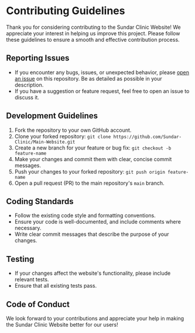 # Contributing Guidelines

Thank you for considering contributing to the Sundar Clinic Website! We appreciate your interest in helping us improve this project. Please follow these guidelines to ensure a smooth and effective contribution process.

## Reporting Issues

- If you encounter any bugs, issues, or unexpected behavior, please [open an issue](https://github.com/Sundar-Clinic/Main-Website/issues) on this repository. Be as detailed as possible in your description.
- If you have a suggestion or feature request, feel free to open an issue to discuss it.

## Development Guidelines

1. Fork the repository to your own GitHub account.
2. Clone your forked repository: `git clone https://github.com/Sundar-Clinic/Main-Website.git`
3. Create a new branch for your feature or bug fix: `git checkout -b feature-name`
4. Make your changes and commit them with clear, concise commit messages.
5. Push your changes to your forked repository: `git push origin feature-name`
6. Open a pull request (PR) to the main repository's `main` branch.

## Coding Standards

- Follow the existing code style and formatting conventions.
- Ensure your code is well-documented, and include comments where necessary.
- Write clear commit messages that describe the purpose of your changes.

## Testing

- If your changes affect the website's functionality, please include relevant tests.
- Ensure that all existing tests pass.

## Code of Conduct

We look forward to your contributions and appreciate your help in making the Sundar Clinic Website better for our users!
